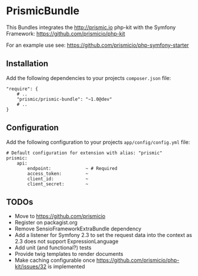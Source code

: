 # PrismicBundle

This Bundles integrates the http://prismic.io php-kit with the Symfony Framework:
https://github.com/prismicio/php-kit

For an example use see:
https://github.com/prismicio/php-symfony-starter

## Installation

Add the following dependencies to your projects ``composer.json`` file:

    "require": {
        # ..
        "prismic/prismic-bundle": "~1.0@dev"
        # ..
    }

## Configuration

Add the following configuration to your projects ``app/config/config.yml`` file:

    # Default configuration for extension with alias: "prismic"
    prismic:
        api:
            endpoint:             ~ # Required
            access_token:         ~
            client_id:            ~
            client_secret:        ~

## TODOs

* Move to https://github.com/prismicio
* Register on packagist.org
* Remove SensioFrameworkExtraBundle dependency
* Add a listener for Symfony 2.3 to set the request data into the context as 2.3 does not support ExpressionLanguage
* Add unit (and functional?) tests
* Provide twig templates to render documents
* Make caching configurable once https://github.com/prismicio/php-kit/issues/32 is implemented
